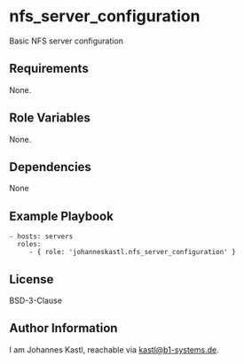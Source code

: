 nfs_server_configuration
=========

Basic NFS server configuration

Requirements
------------

None.

Role Variables
--------------

None.

Dependencies
------------

None

Example Playbook
----------------

    - hosts: servers
      roles:
         - { role: 'johanneskastl.nfs_server_configuration' }

License
-------

BSD-3-Clause

Author Information
------------------

I am Johannes Kastl, reachable via kastl@b1-systems.de.
